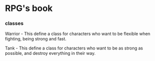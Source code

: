 # RPG's book

### classes

Warrior - This define a class for characters who
want to be flexible when fighting, being strong
and fast.

Tank - This define a class for characters who want
to be as strong as possible, and destroy everything
in their way.
